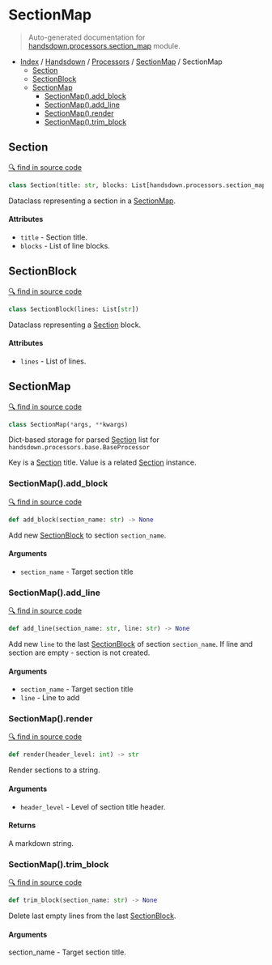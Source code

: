 # SectionMap

> Auto-generated documentation for [handsdown.processors.section_map](../../../handsdown/processors/section_map.py) module.

- [Index](../../README.md#handsdown-index) / [Handsdown](../index.md#handsdown) / [Processors](index.md#processors) / [SectionMap](#sectionmap) / SectionMap
  - [Section](#section)
  - [SectionBlock](#sectionblock)
  - [SectionMap](#sectionmap)
    - [SectionMap().add_block](#sectionmapadd_block)
    - [SectionMap().add_line](#sectionmapadd_line)
    - [SectionMap().render](#sectionmaprender)
    - [SectionMap().trim_block](#sectionmaptrim_block)

## Section

[🔍 find in source code](../../../handsdown/processors/section_map.py#l20)

```python
class Section(title: str, blocks: List[handsdown.processors.section_map.SectionBlock])
```

Dataclass representing a section in a [SectionMap](#sectionmap).

#### Attributes

- `title` - Section title.
- `blocks` - List of line blocks.

## SectionBlock

[🔍 find in source code](../../../handsdown/processors/section_map.py#l8)

```python
class SectionBlock(lines: List[str])
```

Dataclass representing a [Section](#section) block.

#### Attributes

- `lines` - List of lines.

## SectionMap

[🔍 find in source code](../../../handsdown/processors/section_map.py#l33)

```python
class SectionMap(*args, **kwargs)
```

Dict-based storage for parsed [Section](#section) list for
`handsdown.processors.base.BaseProcessor`

Key is a [Section](#section) title.
Value is a related [Section](#section) instance.

### SectionMap().add_block

[🔍 find in source code](../../../handsdown/processors/section_map.py#l63)

```python
def add_block(section_name: str) -> None
```

Add new [SectionBlock](#sectionblock) to section `section_name`.

#### Arguments

- `section_name` - Target section title

### SectionMap().add_line

[🔍 find in source code](../../../handsdown/processors/section_map.py#l42)

```python
def add_line(section_name: str, line: str) -> None
```

Add new `line` to the last [SectionBlock](#sectionblock) of section `section_name`.
If line and section are empty - section is not created.

#### Arguments

- `section_name` - Target section title
- `line` - Line to add

### SectionMap().render

[🔍 find in source code](../../../handsdown/processors/section_map.py#l89)

```python
def render(header_level: int) -> str
```

Render sections to a string.

#### Arguments

- `header_level` - Level of section title header.

#### Returns

A markdown string.

### SectionMap().trim_block

[🔍 find in source code](../../../handsdown/processors/section_map.py#l75)

```python
def trim_block(section_name: str) -> None
```

Delete last empty lines from the last [SectionBlock](#sectionblock).

#### Arguments

section_name - Target section title.
